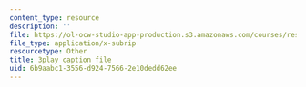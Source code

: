 ```yaml
---
content_type: resource
description: ''
file: https://ol-ocw-studio-app-production.s3.amazonaws.com/courses/res-18-009-learn-differential-equations-up-close-with-gilbert-strang-and-cleve-moler-fall-2015/6b9aabc13556d92475662e10dedd62ee_gwmIksA7aXM.srt
file_type: application/x-subrip
resourcetype: Other
title: 3play caption file
uid: 6b9aabc1-3556-d924-7566-2e10dedd62ee
---
```

